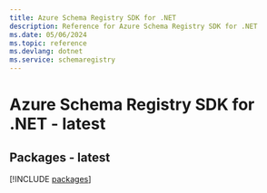```yaml
---
title: Azure Schema Registry SDK for .NET
description: Reference for Azure Schema Registry SDK for .NET
ms.date: 05/06/2024
ms.topic: reference
ms.devlang: dotnet
ms.service: schemaregistry
---
```

# Azure Schema Registry SDK for .NET - latest
## Packages - latest
[!INCLUDE [packages](schema-registry-index.md)]